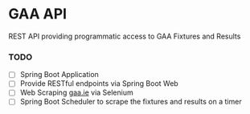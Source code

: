 # GAA API
REST API providing programmatic access to GAA Fixtures and Results

### TODO
- [ ] Spring Boot Application
- [ ] Provide RESTful endpoints via Spring Boot Web
- [ ] Web Scraping [gaa.ie](https:/www.gaa.ie) via Selenium
- [ ] Spring Boot Scheduler to scrape the fixtures and results on a timer
